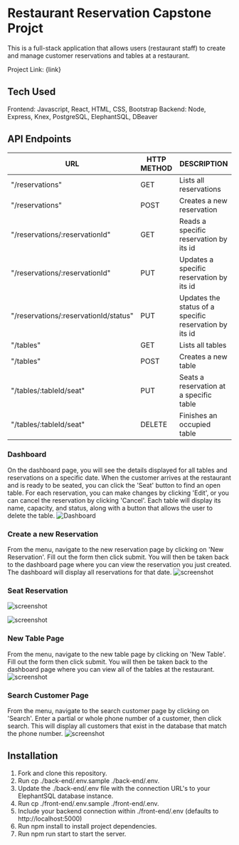 # Restaurant Reservation Capstone Projct

This is a full-stack application that allows users (restaurant staff) to create and manage customer reservations and tables at a restaurant.

Project Link: {link}

## Tech Used

Frontend: Javascript, React, HTML, CSS, Bootstrap
Backend: Node, Express, Knex, PostgreSQL, ElephantSQL, DBeaver

## API Endpoints
| URL | HTTP METHOD | DESCRIPTION | 
| ------ | ------ | ------ |
| "/reservations" | GET | Lists all reservations|
| "/reservations" | POST | Creates a new reservation |
| "/reservations/:reservationId" | GET | Reads a specific reservation by its id |
| "/reservations/:reservationId" | PUT | Updates a specific reservation by its id |
| "/reservations/:reservationId/status" | PUT | Updates the status of a specific reservation by its id |
| "/tables" | GET | Lists all tables |
| "/tables" | POST | Creates a new table |
| "/tables/:tableId/seat" | PUT | Seats a reservation at a specific table |
| "/tables/:tableId/seat" | DELETE | Finishes an occupied table  |

### Dashboard
On the dashboard page, you will see the details displayed for all tables and reservations on a specific date. When the customer arrives at the restaurant and is ready to be seated, you can click the 'Seat' button to find an open table. For each reservation, you can make changes by clicking 'Edit', or you can cancel the reservation by clicking 'Cancel'. 
Each table will display its name, capacity, and status, along with a button that allows the user to delete the table.
![Dashboard](https://user-images.githubusercontent.com/80934345/147151219-557515d1-05f3-4602-9004-15a580cd35f4.png)

### Create a new Reservation
From the menu, navigate to the new reservation page by clicking on 'New Reservation'. Fill out the form then click submit. You will then be taken back to the dashboard page where you can view the reservation you just created. The dashboard will display all reservations for that date.
![screenshot](https://user-images.githubusercontent.com/80934345/147151709-2d03ef48-b450-42f9-a148-7e0e844da9d0.png)

### Seat Reservation
![screenshot](https://user-images.githubusercontent.com/80934345/147152296-c7777dea-1644-42ed-82a3-d82092151e27.png)

![screenshot](https://user-images.githubusercontent.com/80934345/147152629-167a1cfd-8981-4ba6-867a-9b8817bcc8e2.png)

### New Table Page
From the menu, navigate to the new table page by clicking on 'New Table'. Fill out the form then click submit. You will then be taken back to the dashboard page where you can view all of the tables at the restaurant. 
![screenshot](https://user-images.githubusercontent.com/80934345/147153629-9a029e6d-43f8-44d2-bc54-350bb7cde401.png)

### Search Customer Page
From the menu, navigate to the search customer page by clicking on 'Search'. Enter a partial or whole phone number of a customer, then click search. This will display all customers that exist in the database that match the phone number.
![screenshot](https://user-images.githubusercontent.com/80934345/147153188-5f26317f-3891-4ef0-b083-39681035c01e.png)

## Installation
1. Fork and clone this repository.
2. Run cp ./back-end/.env.sample ./back-end/.env.
3. Update the ./back-end/.env file with the connection URL's to your ElephantSQL database instance.
4. Run cp ./front-end/.env.sample ./front-end/.env.
5. Include your backend connection within ./front-end/.env (defaults to http://localhost:5000)
6. Run npm install to install project dependencies.
7. Run npm run start to start the server.
